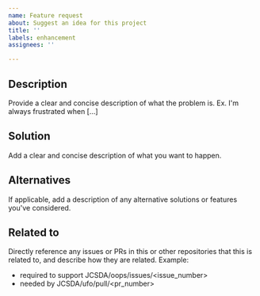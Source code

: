 ```yaml
---
name: Feature request
about: Suggest an idea for this project
title: ''
labels: enhancement
assignees: ''

---
```


## Description
Provide a clear and concise description of what the problem is. Ex. I'm always frustrated when [...]

## Solution
Add a clear and concise description of what you want to happen.

## Alternatives
If applicable, add a description of any alternative solutions or features you've considered.

## Related to
Directly reference any issues or PRs in this or other repositories that this is related to, and describe how they are related. Example:
- required to support JCSDA/oops/issues/<issue_number>
- needed by JCSDA/ufo/pull/<pr_number>

